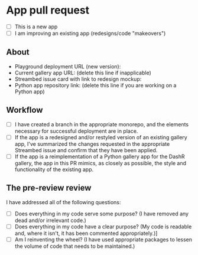 # App pull request
- [ ] This is a new app
- [ ] I am improving an existing app (redesigns/code "makeovers")

## About

- Playground deployment URL (new version):
- Current gallery app URL: (delete this line if inapplicable)
- Streambed issue card with link to redesign mockup:
- Python app repository link: (delete this line if you are working on a Python app)

## Workflow

- [ ] I have created a branch in the appropriate monorepo, and the
  elements necessary for successful deployment are in place.
- [ ] If the app is a redesigned and/or restyled version of an
  existing gallery app, I've summarized the changes requested in the
  appropriate Streambed issue and confirm that they have been applied.
- [ ] If the app is a reimplementation of a Python gallery app for the
  DashR gallery, the app in this PR mimics, as closely as possible,
  the style and functionality of the existing app.

## The pre-review review

I have addressed all of the following questions:

- [ ] Does everything in my code serve some purpose? (I have removed
  any dead and/or irrelevant code.)
- [ ] Does everything in my code have a clear purpose? (My code is
  readable and, where it isn't, it has been commented appropriately.)]
- [ ] Am I reinventing the wheel? (I have used appropriate packages to
  lessen the volume of code that needs to be maintained.)
